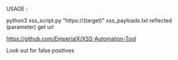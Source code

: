 USAGE :

python3 xss_script.py "https://(target)" xss_payloads.txt reflected (parameter) get url

https://github.com/EmperialX/XSS-Automation-Tool

Look out for false positives 
